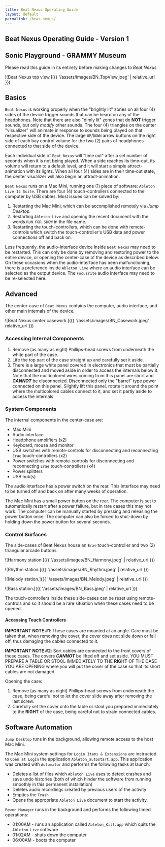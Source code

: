 ```yaml
---
title: Beat Nexus Operating Guide
layout: default
permalink: /beat-nexus/
---
```


## Beat Nexus Operating Guide - Version 1

## Sonic Playground - GRAMMY Museum

Please read this guide in its entirety before making changes to _Beat Nexus._

![Beat Nexus top view.]({{ '/assets/images/BN_TopView.jpeg' | relative_url }})

## Basics

`Beat Nexus` is working properly when the "brightly lit" zones on all four (4) sides of the device trigger sounds that can be heard on any of the headphones. Note that there are also "dimly lit" zones that do __NOT__ trigger sounds, but only _modify_ other sounds. The four (4) triangles on the center "visualizer" will animate in response to sounds being played on that respective side of the device. The large `UP`/`DOWN` arrow buttons on the right side of each bay control volume for the two (2) pairs of headphones connected to that side of the device.

Each individual side of `Beat Nexus` will "time out" after a set number of seconds when it is not being played. When a side reaches its time-out, its volume will return to a default level, and it will start a simple attract-animation with its lights. When all four (4) sides are in their time-out state, the center visualizer will also begin an attract-animation.

`Beat Nexus` runs on a Mac Mini, running one (1) piece of software: `Ableton Live 12 Suite`. There are four (4) touch-controllers connected to the computer by USB cables. Most issues can be solved by:

1. Restarting the Mac Mini, which can be accomplished remotely via _Jump Desktop._
2. Restarting `Ableton Live` and opening the recent document with the words `RUN FOR SHOW` in the file name.
3. Restarting the touch-controllers, which can be done with remote-controls which switch the touch-controller's USB data and power connections off and back on.

Less frequently, the audio-interface device inside `Beat Nexus` may need to be restarted. This can only be done by removing and restoring power to the entire device, or opening the center-case of the device as described below. On these occasions when the audio-interface has been malfunctioning, there is a preference inside `Ableton Live` where an audio interface can be selected as the output device. The `Focusrite` audio interface may need to be re-selected here.

## Advanced

The center-case of `Beat Nexus` contains the computer, audio interface, and other main internals of the device.

![Beat Nexus center casework.]({{ '/assets/images/BN_Casework.jpeg' | relative_url }})

### Accessing Internal Components

1. Remove (as many as eight) Phillips-head screws from underneath the white part of the case.
2. Life the top part of the case straight up and carefully set it aside.
3. There is a large white panel covered in electronics that must be partially disconnected and moved aside in order to access the internals below it. Note that the multicolored wires coming from this panel are short and ___CANNOT___ be disconnected. Disconnected only the "barrel" type power connected on this panel. Slightly lift this panel, rotate it around the point where the multicolored cables connect to it, and set it partly aside to access the internals.

### System Components

The internal components in the center-case are:

- Mac Mini
- Audio interface
- Headphone amplifiers (x2)
- Keyboard, mouse and monitor
- USB switches with remote-controls for disconnecting and reconnecting `Erae` touch-controllers (x2)
- Power switches with remote-controls for disconnecting and reconnecting `Erae` touch-controllers (x4)
- Power splitters
- USB hub(s)

The audio interface has a power switch on the rear. This interface may need to be turned off and back on after many weeks of operation.

The Mac Mini has a small power button on the rear. The computer is set to automatically restart after a power failure, but in rare cases this may not work. The computer can be manually started by pressing and releasing the power button once. The computer can also be forced to shut-down by holding down the power button for several seconds.

### Control Surfaces

The side-cases of Beat Nexus house an `Erae` touch-controller and two (2) triangular arcade buttons.

![Harmony station.]({{ '/assets/images/BN_Harmony.jpeg' | relative_url }})

![Rhythm station.]({{ '/assets/images/BN_Rhythm.jpeg' | relative_url }})

![Melody station.]({{ '/assets/images/BN_Melody.jpeg' | relative_url }})

![Bass station.]({{ '/assets/images/BN_Bass.jpeg' | relative_url }})

The touch-controllers inside these side-cases can be reset using remote-controls and so it should be a rare situation when these cases need to be opened.

#### Accessing Touch Controllers

__IMPORTANT NOTE #1__: These cases are mounted at an angle. Care must be taken that, when removing the cover, the cover does not slide down or fall off, thus damaging the cables connected to it.

__IMPORTANT NOTE #2__: Sort cables are connected to the front covers of these cases. The covers ___CANNOT___ be lifted off and set aside. YOU MUST PREPARE A TABLE OR STOOL IMMEDIATELY TO THE __RIGHT__ OF THE CASE YOU ARE OPENING where you will put the cover of the case so that its short cables are not damaged.

Opening the case:

1. Remove (as many as eight) Phillips-head screws from underneath the case, being careful not to let the cover slide away after removing the last screw.
2. Carefully set the cover onto the table or stool you prepared immediately to the __RIGHT__ of the case, being careful not to strain connected cables.

## Software Automation

`Jump Desktop` runs in the background, allowing remote access to the host Mac Mini.

The Mac Mini system settings for `Login Items & Extensions` are instructed to `Open at Login` the application `Ableton_autostart.app`. This application was created with `Automator` and performs the following tasks at launch:

- Deletes a list of files which `Ableton Live` uses to detect crashes and save undo histories (both of which hinder the software from running smoothly in this permanent installation)
- Deletes audio recordings created by previous users of the activity
- Empties the `Trash`
- Opens the appropriate `Ableton Live` document to start the activity.

`Power Manager` runs in the background and performs the following timed operations:

- 01:00AM - runs an application called `Ableton_Kill.app` which quits the `Ableton Live` software
- 01:02AM - shuts down the computer
- 06:00AM - boots the computer
